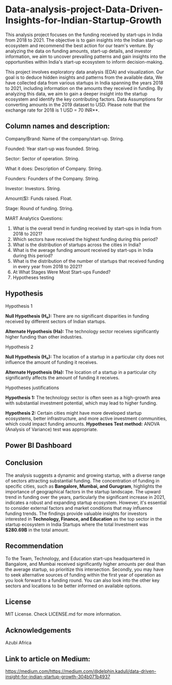 # Data-analysis-project-Data-Driven-Insights-for-Indian-Startup-Growth

This analysis project focuses on the funding received by start-ups in India from 2018 to 2021. The objective is to gain insights into the Indian start-up ecosystem and recommend the best action for our team's venture. By analyzing the data on funding amounts, start-up details, and investor information, we aim to uncover prevailing patterns and gain insights into the opportunities within India's start-up ecosystem to inform decision-making.

This project involves exploratory data analysis (EDA) and visualization. Our goal is to deduce hidden insights and patterns from the available data, We have collected data from various startups in India spanning the years 2018 to 2021, including information on the amounts they received in funding. By analyzing this data, we aim to gain a deeper insight into the startup ecosystem and identify the key contributing factors. Data Assumptions for converting  amounts in the 2019 dataset to  USD. Please note that the exchange rate for 2018 is 1 USD = 70 INR**.


## Column names and description:

Company/Brand: Name of the company/start-up. String.

Founded: Year start-up was founded. String.

Sector: Sector of operation. String.

What it does: Description of Company. String.

Founders: Founders of the Company. String.

Investor: Investors. String.

Amount($): Funds raised. Float.

Stage: Round of funding. String.

MART Analytics Questions:

1.  What is the overall trend in funding received by start-ups in India from 2018 to 2021?
2.  Which sectors have received the highest funding during this period?
3.  What is the distribution of startups across the cities in India?
4.  What is the average funding amount received by start-ups in India during this period?
5.  What is the distribution of the number of startups that received funding in every year from 2018 to 2021?
6.  At What Stages Were Most Start-ups Funded?
7.  Hypotheses testing

## Hypothesis

Hypothesis 1

**Null Hypothesis (H₀):** There are no significant disparities in funding received by different sectors of Indian startups.

**Alternate Hypothesis (Ha):** The technology sector receives significantly higher funding than other industries.

Hypothesis 2

**Null Hypothesis (H₀):** The location of a startup in a particular city does not influence the amount of funding it receives.

**Alternate Hypothesis (Ha):** The location of a startup in a particular city significantly affects the amount of funding it receives.

Hypotheses justifications

**Hypothesis 1:** The technology sector is often seen as a high-growth area with substantial investment potential, which may lead to higher funding.

**Hypothesis 2:** Certain cities might have more developed startup ecosystems, better infrastructure, and more active investment communities, which could impact funding amounts.
**Hypotheses Test method:** ANOVA (Analysis of Variance) test was appropriate.

## Power BI Dashboard
        

## Conclusion

The analysis suggests a dynamic and growing startup, with a diverse range of sectors attracting substantial funding. The concentration of funding in specific cities, such as **Bangalore, Mumbai, and Gurugram**, highlights the importance of geographical factors in the startup landscape. The upward trend in funding over the years, particularly the significant increase in 2021, indicates a robust and expanding startup ecosystem. However, it's essential to consider external factors and market conditions that may influence funding trends. The findings provide valuable insights for investors interested in **Technology, Finance, and Education** as the top sector in the startup ecosystem in India Startups where the total Investment was **$280.69B** in the total  amount.


## Recommendation
To the Team, Technology, and Education start-ups headquartered in Bangalore, and Mumbai received significantly higher amounts per deal than the average startup, so prioritize this intersection. Secondly, you may have to seek alternative sources of funding within the first year of operation as you look forward to a funding round. You can also look into the other key sectors and locations to be better informed on available options.

## License

MIT License. Check LICENSE.md for more information.

## Acknowledgements

Azubi Africa

## Link to article on Medium: 

https://medium.com/https://medium.com/@delphin.kaduli/data-driven-insight-for-indian-startup-growth-304b071b4937

